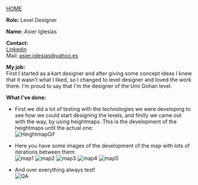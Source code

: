 [HOME](index.md)

**Role:** Level Designer

**Name:** Asier Iglesias

**Contact:**   
[Linkedin](https://www.linkedin.com/in/asier-iglesias-gavarro/)   
Mail: asier.iglesias@yahoo.es

**My job:**    
First I started as a kart designer and after giving some concept ideas I knew that it wasn't what I liked, so I changed to level designer
and loved the work there. I'm proud to say that I'm the designer of the Umi Gohan level.

**What I've done:**   
- First we did a lot of testing with the technologies we were developing to see how we could start designing the levels, and finilly 
we came out with the way, by using heightmaps. This is the development of the heightmaps until the actual one:   
![HeightmapGif](https://i.imgflip.com/1qgkaa.gif)    

- Here you have some images of the development of the map with lots of iterations between them:     
![map1](http://i.imgur.com/aRDbdkr.jpg) 
![map2](http://i.imgur.com/I9fEi6y.png) 
![map3](http://i.imgur.com/TYYRD2S.jpg)
![map4](http://i.imgur.com/nQzEiEP.jpg)
![map5](http://i.imgur.com/kluKRVR.png)

- And over everything always test!   
![QA](http://i.imgur.com/Iozef3R.jpg)
